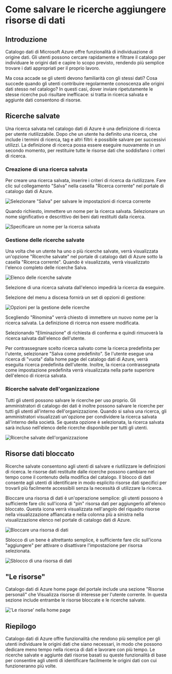 <properties
   pageTitle="Come salvare le ricerche aggiungere risorse dati | Microsoft Azure"
   description="Articolo procedure evidenziazione funzionalità nel catalogo dati di Azure per il salvataggio delle origini dati e dati per poterle riutilizzare in futuro."
   services="data-catalog"
   documentationCenter=""
   authors="steelanddata"
   manager="NA"
   editor=""
   tags=""/>
<tags
   ms.service="data-catalog"
   ms.devlang="NA"
   ms.topic="article"
   ms.tgt_pltfrm="NA"
   ms.workload="data-catalog"
   ms.date="10/10/2016"
   ms.author="maroche"/>

# <a name="how-to-save-searches-and-pin-data-assets"></a>Come salvare le ricerche aggiungere risorse di dati

## <a name="introduction"></a>Introduzione

Catalogo dati di Microsoft Azure offre funzionalità di individuazione di origine dati. Gli utenti possono cercare rapidamente e filtrare il catalogo per individuare le origini dati e capire lo scopo previsto, rendendo più semplice trovare i dati appropriati per il proprio lavoro.

Ma cosa accade se gli utenti devono familiarità con gli stessi dati? Cosa succede quando gli utenti contribuire regolarmente conoscenza alle origini dati stesso nel catalogo? In questi casi, dover inviare ripetutamente le stesse ricerche può risultare inefficace: si tratta in ricerca salvata e aggiunte dati consentono di risorse.

## <a name="saved-searches"></a>Ricerche salvate

Una ricerca salvata nel catalogo dati di Azure è una definizione di ricerca per utente riutilizzabile. Dopo che un utente ha definito una ricerca, che include i termini di ricerca, tag e altri filtri: è possibile salvare per successivi utilizzi. La definizione di ricerca possa essere eseguire nuovamente in un secondo momento, per restituire tutte le risorse dati che soddisfano i criteri di ricerca.

### <a name="creating-a-saved-search"></a>Creazione di una ricerca salvata

Per creare una ricerca salvata, inserire i criteri di ricerca da riutilizzare. Fare clic sul collegamento "Salva" nella casella "Ricerca corrente" nel portale di catalogo dati di Azure.

 ![Selezionare "Salva" per salvare le impostazioni di ricerca corrente](./media/data-catalog-how-to-save-pin/01-save-option.png)

Quando richiesto, immettere un nome per la ricerca salvata. Selezionare un nome significativo e descrittivo dei beni dati restituiti dalla ricerca.

 ![Specificare un nome per la ricerca salvata](./media/data-catalog-how-to-save-pin/02-name.png)

### <a name="managing-saved-searches"></a>Gestione delle ricerche salvate

Una volta che un utente ha uno o più ricerche salvate, verrà visualizzata un'opzione "Ricerche salvate" nel portale di catalogo dati di Azure sotto la casella "Ricerca corrente". Quando è visualizzata, verrà visualizzato l'elenco completo delle ricerche Salva.

 ![Elenco delle ricerche salvate](./media/data-catalog-how-to-save-pin/03-list.png)

Selezione di una ricerca salvata dall'elenco impedirà la ricerca da eseguire.

Selezione del menu a discesa fornirà un set di opzioni di gestione:

 ![Opzioni per la gestione delle ricerche](./media/data-catalog-how-to-save-pin/04-managing.png)

Scegliendo "Rinomina" verrà chiesto di immettere un nuovo nome per la ricerca salvata. La definizione di ricerca non essere modificata.

Selezionando "Eliminazione" di richiesta di conferma e quindi rimuoverà la ricerca salvata dall'elenco dell'utente.

Per contrassegnare scelto ricerca salvato come la ricerca predefinita per l'utente, selezionare "Salva come predefinito". Se l'utente esegue una ricerca di "vuota" dalla home page del catalogo dati di Azure, verrà eseguita ricerca predefinita dell'utente. Inoltre, la ricerca contrassegnata come impostazione predefinita verrà visualizzata nella parte superiore dell'elenco di ricerca salvata.

### <a name="organizational-saved-searches"></a>Ricerche salvate dell'organizzazione

Tutti gli utenti possono salvare le ricerche per uso proprio. Gli amministratori di catalogo dei dati è inoltre possono salvare le ricerche per tutti gli utenti all'interno dell'organizzazione. Quando si salva una ricerca, gli amministratori visualizzati un'opzione per condividere la ricerca salvata all'interno della società. Se questa opzione è selezionata, la ricerca salvata sarà incluso nell'elenco delle ricerche disponibile per tutti gli utenti.

 ![Ricerche salvate dell'organizzazione](./media/data-catalog-how-to-save-pin/08-organizational-saved-search.png)


## <a name="pinned-data-assets"></a>Risorse dati bloccato

Ricerche salvate consentono agli utenti di salvare e riutilizzare le definizioni di ricerca. le risorse dati restituite dalle ricerche possono cambiare nel tempo come il contenuto della modifica del catalogo. Il blocco di dati consente agli utenti di identificare in modo esplicito risorse dati specifici per trovarli più facilmente accessibili senza la necessità di utilizzare la ricerca.

Bloccare una risorsa di dati è un'operazione semplice: gli utenti possono è sufficiente fare clic sull'icona di "pin" risorsa dati per aggiungerlo all'elenco bloccato. Questa icona verrà visualizzata nell'angolo del riquadro risorse nella visualizzazione affiancata e nella colonna più a sinistra nella visualizzazione elenco nel portale di catalogo dati di Azure.

![Bloccare una risorsa di dati](./media/data-catalog-how-to-save-pin/05-pinning.png)

Sblocco di un bene è altrettanto semplice, è sufficiente fare clic sull'icona "aggiungere" per attivare o disattivare l'impostazione per risorsa selezionata.

![Sblocco di una risorsa di dati](./media/data-catalog-how-to-save-pin/06-unpinning.png)

## <a name="my-assets"></a>"Le risorse"
Catalogo dati di Azure home page del portale include una sezione "Risorse personali" che Visualizza risorse di interesse per l'utente corrente. In questa sezione include entrambe le risorse bloccate e le ricerche salvate.

!['Le risorse' nella home page](./media/data-catalog-how-to-save-pin/07-my-assets.png)

## <a name="summary"></a>Riepilogo
Catalogo dati di Azure offre funzionalità che rendono più semplice per gli utenti individuare le origini dati che siano necessari, in modo che possono dedicare meno tempo nella ricerca di dati e lavorare con più tempo. Le ricerche salvate e aggiunte dati risorse basati su queste funzionalità di base per consentire agli utenti di identificare facilmente le origini dati con cui funzioneranno più volte.

